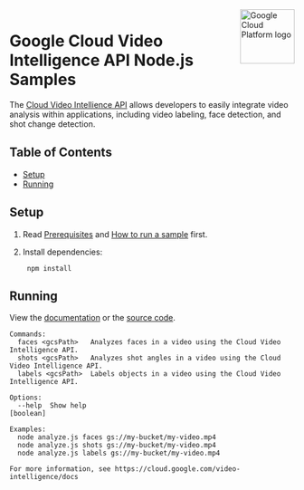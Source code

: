 <img src="https://avatars2.githubusercontent.com/u/2810941?v=3&s=96" alt="Google Cloud Platform logo" title="Google Cloud Platform" align="right" height="96" width="96"/>

# Google Cloud Video Intelligence API Node.js Samples

The [Cloud Video Intellience API][video_docs] allows developers to easily
integrate video analysis within applications, including video labeling, face
detection, and shot change detection.

[video_docs]: https://cloud.google.com/video-intelligence/docs/

## Table of Contents

* [Setup](#setup)
* [Running](#running)

## Setup

1. Read [Prerequisites][prereq] and [How to run a sample][run] first.
1. Install dependencies:

        npm install

[prereq]: ../README.md#prerequisities
[run]: ../README.md#how-to-run-a-sample

## Running

View the [documentation][analyze_docs] or the [source code][analyze_code].

```
Commands:
  faces <gcsPath>   Analyzes faces in a video using the Cloud Video Intelligence API.
  shots <gcsPath>   Analyzes shot angles in a video using the Cloud Video Intelligence API.
  labels <gcsPath>  Labels objects in a video using the Cloud Video Intelligence API.

Options:
  --help  Show help                                                                                            [boolean]

Examples:
  node analyze.js faces gs://my-bucket/my-video.mp4
  node analyze.js shots gs://my-bucket/my-video.mp4
  node analyze.js labels gs://my-bucket/my-video.mp4

For more information, see https://cloud.google.com/video-intelligence/docs
```

[analyze_docs]: https://cloud.google.com/video-intelligence/docs
[analyze_code]: analyze.js